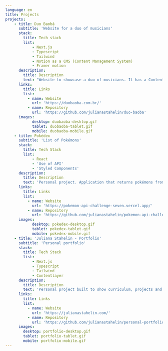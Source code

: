 ```yaml
---
language: en
title: Projects
projects:
    - title: Duo Baobá
      subtitle: 'Website for a duo of musicians'
      stack: 
        title: Tech stack
        list:
            - Next.js
            - Typescript
            - Tailwind
            - Notion as a CMS (Content Management System)
            - Framer motion
      description: 
        title: Description
        text: "Website to showcase a duo of musicians. It has a Content Management System built using the Notion API, through which the clients can easily edit the website's content."
      links: 
        title: Links
        list:
          - name: Website
            url: 'https://duobaoba.com.br/'
          - name: Repository
            url: 'https://github.com/julianastahelin/duo-baoba'
      images: 
            desktop: duobaoba-desktop.gif
            tablet: duobaoba-tablet.gif
            mobile: duobaoba-mobile.gif
    - title: Pokédex
      subtitle: 'List of Pokémons'
      stack: 
        title: Tech Stack
        list:
            - React 
            - 'Use of API'
            - 'Styled Components'
      description: 
        title: Description
        text: 'Personal project. Application that returns pokémons from an API. Displays details of each pokémon and features search by name and sort by type.'
      links: 
        title: Links
        list:
          - name: Website
            url: 'https://pokemon-api-challenge-seven.vercel.app/'
          - name: Repository
            url: 'https://github.com/julianastahelin/pokemon-api-challenge'
      images: 
            desktop: pokedex-desktop.gif
            tablet: pokedex-tablet.gif
            mobile: pokedex-mobile.gif
    - title: 'Juliana Stahelin - Portfolio'
      subtitle: 'Personal portfolio'
      stack: 
        title: Tech Stack
        list:
            - Next.js
            - Typescript
            - Tailwind
            - Contentlayer
      description:
        title: Description
        text: 'Personal project built to show curriculum, projects and abilities in web development. Available in two languages.'
      links:
        title: Links
        list:
          - name: Website
            url: 'https://julianastahelin.com/'
          - name: Repository
            url: 'https://github.com/julianastahelin/personal-portfolio'
      images:
        desktop: portfolio-desktop.gif
        tablet: portfolio-tablet.gif
        mobile: portfolio-mobile.gif
---
```

